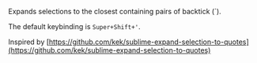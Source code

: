 Expands selections to the closest containing pairs of backtick (`).

The default keybinding is `Super+Shift+'`.

Inspired by [https://github.com/kek/sublime-expand-selection-to-quotes](https://github.com/kek/sublime-expand-selection-to-quotes)
